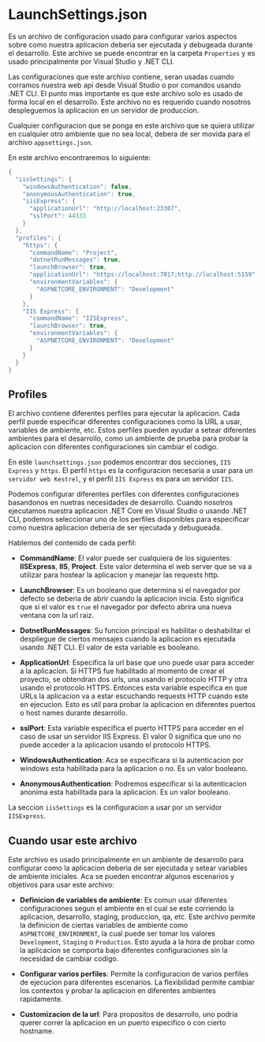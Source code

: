 # LaunchSettings.json

Es un archivo de configuracion usado para configurar varios aspectos sobre como nuestra aplicacion deberia ser ejecutada y debugeada durante el desarrollo. Este archivo se puede encontrar en la carpeta `Properties` y es usado principalmente por Visual Studio y .NET CLI.

Las configuraciones que este archivo contiene, seran usadas cuando corramos nuestra web api desde Visual Studio o por comandos usando .NET CLI. El punto mas importante es que este archivo solo es usado de forma local en el desarrollo. Este archivo no es requerido cuando nosotros despleguemos la aplicacion en un servidor de produccion.

Cualquier configuracion que se ponga en este archivo que se quiera utilizar en cualquier otro ambiente que no sea local, debera de ser movida para el archivo `appsettings.json`.

En este archivo encontraremos lo siguiente:

```C#
{
  "iisSettings": {
    "windowsAuthentication": false,
    "anonymousAuthentication": true,
    "iisExpress": {
      "applicationUrl": "http://localhost:23307",
      "sslPort": 44333
    }
  },
  "profiles": {
    "https": {
      "commandName": "Project",
      "dotnetRunMessages": true,
      "launchBrowser": true,
      "applicationUrl": "https://localhost:7017;http://localhost:5159",
      "environmentVariables": {
        "ASPNETCORE_ENVIRONMENT": "Development"
      }
    },
    "IIS Express": {
      "commandName": "IISExpress",
      "launchBrowser": true,
      "environmentVariables": {
        "ASPNETCORE_ENVIRONMENT": "Development"
      }
    }
  }
}
```

## Profiles

El archivo contiene diferentes perfiles para ejecutar la aplicacion. Cada perfil puede especificar diferentes configuraciones como la URL a usar, variables de ambiente, etc. Estos perfiles pueden ayudar a setear diferentes ambientes para el desarrollo, como un ambiente de prueba para probar la aplicacion con diferentes configuraciones sin cambiar el codigo.

En este `launchsettings.json` podemos encontrar dos secciones, `IIS Express` y `https`. El perfil `https` es la configuracion necesaria a usar para un `servidor web Kestrel`, y el perfil `IIS Express` es para un servidor `IIS`.

Podemos configurar diferentes perfiles con diferentes configuraciones basandonos en nuetras necesidades de desarrollo. Cuando nosotros ejecutamos nuestra aplicacion .NET Core en Visual Studio o usando .NET CLI, podemos seleccionar uno de los perfiles disponibles para especificar como nuestra aplicacion deberia de ser ejecutada y debugueada.

Hablemos del contenido de cada perfil:

- **CommandName**: El valor puede ser cualquiera de los siguientes: **IISExpress**, **IIS**, **Project**. Este valor determina el web server que se va a utilizar para hostear la aplicacion y manejar las requests http.

- **LaunchBrowser**: Es un booleano que determina si el navegador por defecto se deberia de abrir cuando la aplicacion inicia. Esto significa que si el valor es `true` el navegador por defecto abrira una nueva ventana con la url raiz.

- **DotnetRunMessages**: Su funcion principal es habilitar o deshabilitar el despliegue de ciertos mensajes cuando la aplicacion es ejecutada usando .NET CLI. El valor de esta variable es booleano.

- **ApplicationUrl**: Especifica la url base que uno puede usar para acceder a la aplicacion. Si HTTPS fue habilitado al momento de crear el proyecto, se obtendran dos urls, una usando el protocolo HTTP y otra usando el protocolo HTTPS. Entonces esta variable especifica en que URLs la aplicacion va a estar escuchando requests HTTP cuando este en ejecucion. Esto es util para probar la aplicacion en diferentes puertos o host names durante desarrollo.

- **sslPort**: Esta variable especifica el puerto HTTPS para acceder en el caso de usar un servidor IIS Express. El valor 0 significa que uno no puede acceder a la aplicacion usando el protocolo HTTPS.

- **WindowsAuthentication**: Aca se especificara si la autenticacion por windows esta habilitada para la aplicacion o no. Es un valor booleano.

- **AnonymousAuthentication**: Podremos especificar si la autenticacion anonima esta habilitada para la aplicacion. Es un valor booleano.

La seccion `iisSettings` es la configuracion a usar por un servidor `IISExpress`.

## Cuando usar este archivo

Este archivo es usado principalmente en un ambiente de desarrollo para configurar como la aplicacion deberia de ser ejecutada y setear variables de ambiente iniciales. Aca se pueden encontrar algunos escenarios y objetivos para usar este archivo:

- **Definicion de variables de ambiente**: Es comun usar diferentes configuraciones segun el ambiente en el cual se este corriendo la aplicacion, desarrollo, staging, produccion, qa, etc. Este archivo permite la definicion de ciertas variables de ambiente como `ASPNETCORE_ENVIRONMENT`, la cual puede ser tomar los valores `Development`, `Staging` o `Production`. Esto ayuda a la hora de probar como la aplicacion se comporta bajo diferentes configuraciones sin la necesidad de cambiar codigo.

- **Configurar varios perfiles**: Permite la configuracion de varios perfiles de ejecucion para diferentes escenarios. La flexibilidad permite cambiar los contextos y probar la aplicacion en diferentes ambientes rapidamente.

- **Customizacion de la url**: Para propositos de desarrollo, uno podria querer correr la aplicacion en un puerto especifico o con cierto hostname. 


